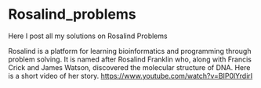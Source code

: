 # Rosalind_problems
Here I post all my solutions on Rosalind Problems

Rosalind is a platform for learning bioinformatics and programming through problem solving. It is named after Rosalind Franklin who, along with Francis Crick and James Watson, discovered the molecular structure of DNA. Here is a short video of her story. https://www.youtube.com/watch?v=BIP0lYrdirI
